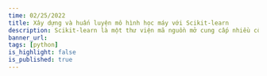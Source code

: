 ```yaml
---
time: 02/25/2022
title: Xây dựng và huấn luyện mô hình học máy với Scikit-learn
description: Scikit-learn là một thư viện mã nguồn mở cung cấp nhiều công cụ học máy phổ biến và mạnh mẽ. Scikit-learn hỗ trợ xây dựng, huấn luyện và đánh giá mô hình học máy một cách dễ dàng và hiệu quả. Scikit-learn được sử dụng rộng rãi trong cả quá trình nghiên cứu phát triển và triển khai các ứng dụng học máy.
banner_url:
tags: [python]
is_highlight: false
is_published: true
---
```


